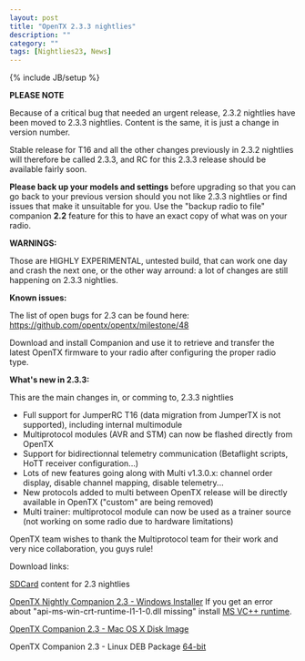 ```yaml
---
layout: post
title: "OpenTX 2.3.3 nightlies"
description: ""
category: ""
tags: [Nightlies23, News]
---
```

{% include JB/setup %}

**PLEASE NOTE**

Because of a critical bug that needed an urgent release, 2.3.2 nightlies have been moved to 2.3.3 nightlies. Content is the same, it is just a change in version number.

Stable release for T16 and all the other changes previously in 2.3.2 nightlies will therefore be called 2.3.3, and RC for this 2.3.3 release should be available fairly soon.

**Please back up your models and settings** before upgrading so that you can go back to your previous version should you not like 2.3.3 nightlies or find issues that make it unsuitable for you. Use the "backup radio to file" companion **2.2** feature for this to have an exact copy of what was on your radio.

**WARNINGS:**

Those are HIGHLY EXPERIMENTAL, untested build, that can work one day and crash the next one, or the other way arround: a lot of changes are still happening on 2.3.3 nightlies.

**Known issues:**

The list of open bugs for 2.3 can be found here: https://github.com/opentx/opentx/milestone/48

Download and install Companion and use it to retrieve and transfer the latest OpenTX firmware to your radio after configuring the proper radio type.

**What's new in 2.3.3:**

This are the main changes in, or comming to, 2.3.3 nightlies

- Full support for JumperRC T16 (data migration from JumperTX is not supported), including internal multimodule
- Multiprotocol modules (AVR and STM) can now be flashed directly from OpenTX
- Support for bidirectionnal telemetry communication (Betaflight scripts, HoTT receiver configuration...)
- Lots of new features going along with Multi v1.3.0.x: channel order display, disable channel mapping, disable telemetry...
- New protocols added to multi between OpenTX release will be directly available in OpenTX ("custom" are being removed)
- Multi trainer: multiprotocol module can now be used as a trainer source (not working on some radio due to hardware limitations)

OpenTX team wishes to thank the Multiprotocol team for their work and very nice collaboration, you guys rule!

Download links:

[SDCard](http://downloads.open-tx.org/2.3/nightlies/sdcard/) content for 2.3 nightlies 

[OpenTX Nightly Companion 2.3 - Windows Installer](https://downloads.open-tx.org/2.3/nightlies/companion/windows/)
If you get an error about "api-ms-win-crt-runtime-I1-1-0.dll missing" install [MS VC++ runtime](https://support.microsoft.com/en-us/help/2999226/update-for-universal-c-runtime-in-windows).

[OpenTX Companion 2.3 - Mac OS X Disk Image](https://downloads.open-tx.org/2.3/nightlies/companion/macosx/)

OpenTX Companion 2.3 - Linux DEB Package [64-bit](https://downloads.open-tx.org/2.3/nightlies/companion/linux/)

